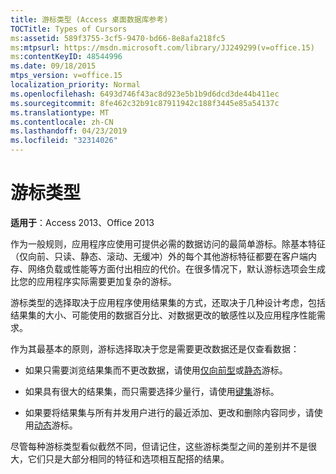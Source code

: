 ```yaml
---
title: 游标类型 (Access 桌面数据库参考)
TOCTitle: Types of Cursors
ms:assetid: 589f3755-3cf5-9470-bd66-8e8afa218fc5
ms:mtpsurl: https://msdn.microsoft.com/library/JJ249299(v=office.15)
ms:contentKeyID: 48544996
ms.date: 09/18/2015
mtps_version: v=office.15
localization_priority: Normal
ms.openlocfilehash: 6493d746f43ac8d923e5b1b9d6dcd3de44b411ec
ms.sourcegitcommit: 8fe462c32b91c87911942c188f3445e85a54137c
ms.translationtype: MT
ms.contentlocale: zh-CN
ms.lasthandoff: 04/23/2019
ms.locfileid: "32314026"
---
```

# <a name="types-of-cursors"></a>游标类型


**适用于**：Access 2013、Office 2013

作为一般规则，应用程序应使用可提供必需的数据访问的最简单游标。除基本特征（仅向前、只读、静态、滚动、无缓冲）外的每个其他游标特征都要在客户端内存、网络负载或性能等方面付出相应的代价。在很多情况下，默认游标选项会生成比您的应用程序实际需要更加复杂的游标。

游标类型的选择取决于应用程序使用结果集的方式，还取决于几种设计考虑，包括结果集的大小、可能使用的数据百分比、对数据更改的敏感性以及应用程序性能需求。

作为其最基本的原则，游标选择取决于您是需要更改数据还是仅查看数据：

  - 如果只需要浏览结果集而不更改数据，请使用[仅向前型](forward-only-cursors.md)或[静态](static-cursors.md)游标。

  - 如果具有很大的结果集，而只需要选择少量行，请使用[键集](keyset-cursors.md)游标。

  - 如果要将结果集与所有并发用户进行的最近添加、更改和删除内容同步，请使用[动态](dynamic-cursors.md)游标。

尽管每种游标类型看似截然不同，但请记住，这些游标类型之间的差别并不是很大，它们只是大部分相同的特征和选项相互配搭的结果。

